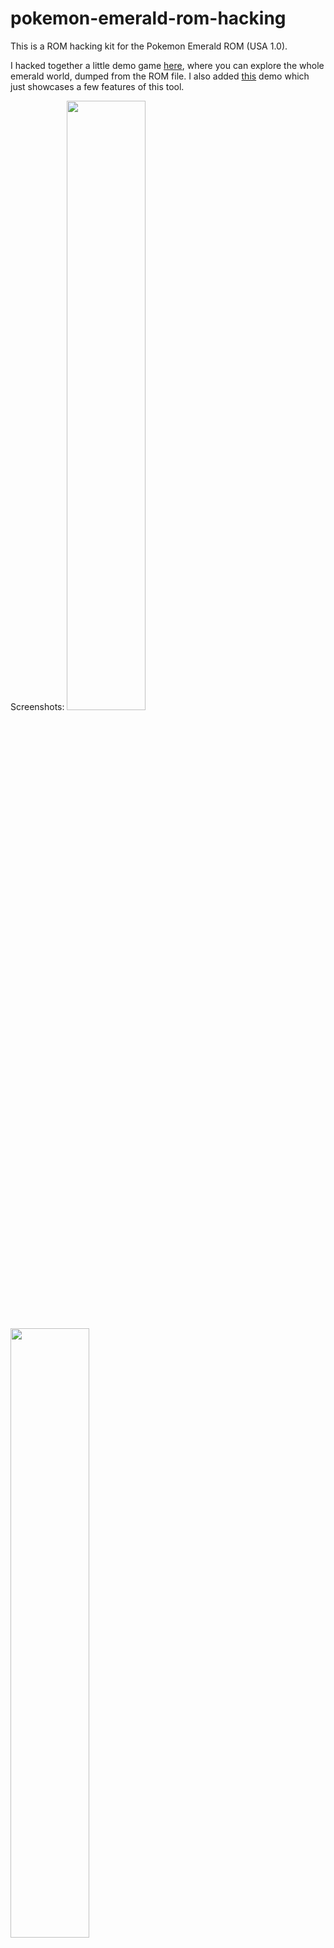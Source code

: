 # pokemon-emerald-rom-hacking

This is a ROM hacking kit for the Pokemon Emerald ROM (USA 1.0).

I hacked together a little demo game [here](https://maierfelix.github.io/pokemon-emerald-rom-hacking/static/game/), where you can explore the whole emerald world, dumped from the ROM file.
I also added [this](https://maierfelix.github.io/pokemon-emerald-rom-hacking/static/demo1/) demo which just showcases a few features of this tool.

Screenshots:
<img width="50%" src="https://i.imgur.com/pYI9ipl.gif" />

<img width="50%" src="https://i.imgur.com/isgIRLD.gif" />

<img width="50%" src="https://i.imgur.com/HmvBTAV.png" />

The following things are supported:

Graphics:
   - Overworld sprites
   - Pokemon battle sprites (back, front)
   - Pokemon icons
   - Item sprites
   - Field effects (e.g grass, ashe)
   - Tilesets
   - Tileset animations (e.g water, flowers)
   - Door animations

Texts:
 - The text "POKéMON"
 - Attack names
 - Item names
 - Pokemon names

Map related:
 - Map events (NPCs, Warps)
 - Map connections 
 - Map behavior byte
 - Map background byte
 - Map border tile graphic
 
 Happy hacking!
